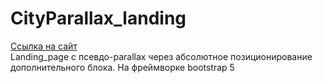 # CityParallax_landing

[Ссылка на сайт](https://maximbesperstov.github.io/CityParallax_landing/) <br>
Landing_page с псевдо-parallax через абсолютное позиционирование дополнительного блока.
На фреймворке bootstrap 5


